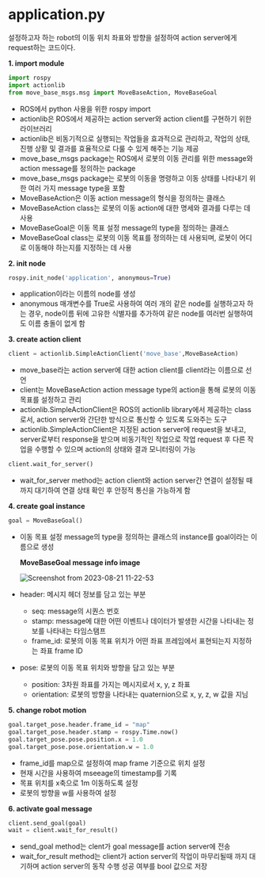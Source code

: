# application.py
설정하고자 하는 robot의 이동 위치 좌표와 방향을 설정하여 action server에게 request하는 코드이다. 


**1. import module**
```python
import rospy
import actionlib
from move_base_msgs.msg import MoveBaseAction, MoveBaseGoal
```
- ROS에서 python 사용을 위한 rospy import
- actionlib은 ROS에서 제공하는 action server와 action client를 구현하기 위한 라이브러리
- actionlib은 비동기적으로 실행되는 작업들을 효과적으로 관리하고, 작업의 상태, 진행 상황 및 결과를 효율적으로 다룰 수 있게 해주는 기능 제공
- move_base_msgs package는 ROS에서 로봇의 이동 관리를 위한 message와 action message를 정의하는 package
- move_base_msgs package는 로봇의 이동을 명령하고 이동 상태를 나타내기 위한 여러 가지 message type을 포함
- MoveBaseAction은 이동 action message의 형식을 정의하는 클래스
- MoveBaseAction class는 로봇의 이동 action에 대한 명세와 결과를 다루는 데 사용
- MoveBaseGoal은 이동 목표 설정 message의 type을 정의하는 클래스
- MoveBaseGoal class는 로봇의 이동 목표를 정의하는 데 사용되며, 로봇이 어디로 이동해야 하는지를 지정하는 데 사용

**2. init node**
```python
rospy.init_node('application', anonymous=True)
```
- application이라는 이름의 node를 생성
- anonymous 매개변수를 True로 사용하여 여러 개의 같은 node를 실행하고자 하는 경우, node이름 뒤에 고유한 식별자를 추가하여 같은 node를 여러번 실행하여도 이름 충돌이 없게 함

**3. create action client**
```python
client = actionlib.SimpleActionClient('move_base',MoveBaseAction)
```
- move_base라는 action server에 대한 action client를 client라는 이름으로 선언
- client는 MoveBaseAction action message type의 action을 통해 로봇의 이동 목표를 설정하고 관리 
- actionlib.SimpleActionClient은 ROS의 actionlib library에서 제공하는 class로서, action server와 간단한 방식으로 통신할 수 있도록 도와주는 도구
- actionlib.SimpleActionClient은 지정된 action server에 request을 보내고, server로부터 response을 받으며 비동기적인 작업으로 작업 request 후 다른 작업을 수행할 수 있으며 action의 상태와 결과 모니터링이 가능 

```python
client.wait_for_server()
```
- wait_for_server method는 action client와 action server간 연결이 설정될 때까지 대기하여 연결 상태 확인 후 안정적 통신을 가능하게 함

**4. create goal instance**
```python
goal = MoveBaseGoal()
```
- 이동 목표 설정 message의 type을 정의하는 클래스의 instance를 goal이라는 이름으로 생성

    **MoveBaseGoal message info image**

    ![Screenshot from 2023-08-21 11-22-53](https://github.com/FASTFOOTS/MORAI_Simulation/assets/108657061/5af36068-7df1-43a5-8d01-77de3649542b)

- header: 메시지 헤더 정보를 담고 있는 부분
    - seq: message의 시퀀스 번호  
    - stamp: message에 대한 어떤 이벤트나 데이터가 발생한 시간을 나타내는 정보를 나타내는 타임스탬프
    - frame_id: 로봇의 이동 목표 위치가 어떤 좌표 프레임에서 표현되는지 지정하는 좌표 frame ID
- pose: 로봇의 이동 목표 위치와 방향을 담고 있는 부분
    - position: 3차원 좌표를 가지는 메시지로서 x, y, z 좌표
    - orientation: 로봇의 방향을 나타내는 quaternion으로 x, y, z, w 값을 지님

**5. change robot motion**
```python
goal.target_pose.header.frame_id = "map"
goal.target_pose.header.stamp = rospy.Time.now()
goal.target_pose.pose.position.x = 1.0
goal.target_pose.pose.orientation.w = 1.0
```
- frame_id를 map으로 설정하여 map frame 기준으로 위치 설정
- 현재 시간을 사용하여 mseeage의 timestamp를 기록 
- 목표 위치를 x축으로 1m 이동하도록 설정
- 로봇의 방향을 w를 사용하여 설정 

**6. activate goal message**
```python
client.send_goal(goal)
wait = client.wait_for_result()
```
- send_goal method는 clent가 goal message를 action server에 전송
- wait_for_result method는 client가 action server의 작업이 마무리될때 까지 대기하며 action server의 동작 수행 성공 여부를 bool 값으로 저장
